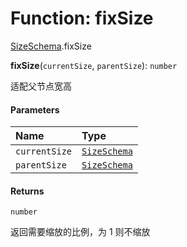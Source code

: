 # Function: fixSize

[SizeSchema](/auto-docs/free-layout-editor/modules/SizeSchema.md).fixSize

**fixSize**(`currentSize`, `parentSize`): `number`

适配父节点宽高

#### Parameters

| Name | Type |
| :------ | :------ |
| `currentSize` | [`SizeSchema`](/auto-docs/free-layout-editor/interfaces/SizeSchema-1.md) |
| `parentSize` | [`SizeSchema`](/auto-docs/free-layout-editor/interfaces/SizeSchema-1.md) |

#### Returns

`number`

返回需要缩放的比例，为 1 则不缩放
